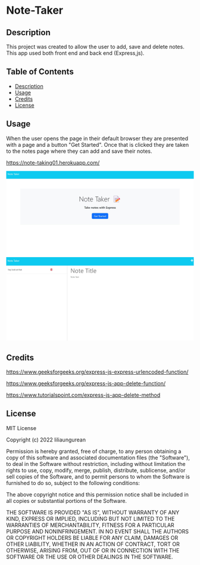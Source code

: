 # Note-Taker

## Description
This project was created to allow the user to add, save and delete notes. This app used both front end and back end (Express,js).   

## Table of Contents

- [Description](#Description)
- [Usage](#Usage)
- [Credits](#Credits)
- [License](#license)

## Usage
When the user opens the page in their default browser they are presented with a page and a button "Get Started". Once that is clicked they are taken to the notes page where they can add and save their notes.  

https://note-taking01.herokuapp.com/

![Initial Page](public/assets/Images/Main-Page.jpg)
![Page 2](public/assets/Images/page-2.jpg)

## Credits 

https://www.geeksforgeeks.org/express-js-express-urlencoded-function/

https://www.geeksforgeeks.org/express-js-app-delete-function/

https://www.tutorialspoint.com/express-js-app-delete-method



## License 

MIT License

Copyright (c) 2022 liliaungurean

Permission is hereby granted, free of charge, to any person obtaining a copy
of this software and associated documentation files (the "Software"), to deal
in the Software without restriction, including without limitation the rights
to use, copy, modify, merge, publish, distribute, sublicense, and/or sell
copies of the Software, and to permit persons to whom the Software is
furnished to do so, subject to the following conditions:

The above copyright notice and this permission notice shall be included in all
copies or substantial portions of the Software.

THE SOFTWARE IS PROVIDED "AS IS", WITHOUT WARRANTY OF ANY KIND, EXPRESS OR
IMPLIED, INCLUDING BUT NOT LIMITED TO THE WARRANTIES OF MERCHANTABILITY,
FITNESS FOR A PARTICULAR PURPOSE AND NONINFRINGEMENT. IN NO EVENT SHALL THE
AUTHORS OR COPYRIGHT HOLDERS BE LIABLE FOR ANY CLAIM, DAMAGES OR OTHER
LIABILITY, WHETHER IN AN ACTION OF CONTRACT, TORT OR OTHERWISE, ARISING FROM,
OUT OF OR IN CONNECTION WITH THE SOFTWARE OR THE USE OR OTHER DEALINGS IN THE
SOFTWARE.